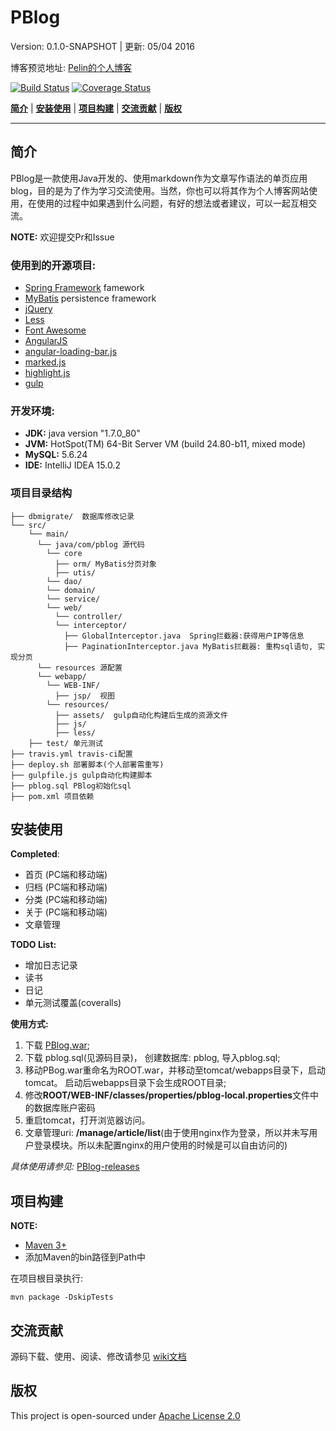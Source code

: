 # PBlog
Version: 0.1.0-SNAPSHOT | 更新: 05/04 2016

博客预览地址: [Pelin的个人博客](http://www.pelinli.com)

[![Build Status](https://travis-ci.org/penglongli/PBlog.svg?branch=master)](https://travis-ci.org/penglongli/PBlog) [![Coverage Status](https://coveralls.io/repos/github/penglongli/PBlog/badge.svg?branch=master)](https://coveralls.io/github/penglongli/PBlog?branch=master)

[**简介**](#简介) | 
[**安装使用**](#安装使用) | 
[**项目构建**](#项目构建) | [**交流贡献**](#交流贡献) |  [**版权**](#版权)
 
---

## 简介
PBlog是一款使用Java开发的、使用markdown作为文章写作语法的单页应用blog，目的是为了作为学习交流使用。当然，你也可以将其作为个人博客网站使用，在使用的过程中如果遇到什么问题，有好的想法或者建议，可以一起互相交流。

**NOTE:**
欢迎提交Pr和Issue

### 使用到的开源项目:
- [Spring Framework](http://spring.io/) famework
- [MyBatis](http://www.mybatis.org/mybatis-3/) persistence framework
- [jQuery](http://jquery.com) 
- [Less](http://lesscss.org/)
- [Font Awesome](http://www.bootcss.com/p/font-awesome/)
- [AngularJS](https://angularjs.org/)
- [angular-loading-bar.js](https://github.com/chieffancypants/angular-loading-bar)
- [marked.js](https://github.com/chjj/marked)
- [highlight.js](https://highlightjs.org/)
- [gulp](http://gulpjs.com/)

### 开发环境:
- **JDK:** java version "1.7.0_80" 
- **JVM:** HotSpot(TM) 64-Bit Server VM (build 24.80-b11, mixed mode)
- **MySQL:** 5.6.24
- **IDE:** IntelliJ IDEA 15.0.2

### 项目目录结构
```
├── dbmigrate/  数据库修改记录
└── src/
    └── main/ 
      └── java/com/pblog 源代码
        └── core
          ├── orm/ MyBatis分页对象
          ├── utis/ 
        └── dao/
        └── domain/
        └── service/
        └── web/ 
          └── controller/
          └── interceptor/
            ├── GlobalInterceptor.java  Spring拦截器:获得用户IP等信息
            ├── PaginationInterceptor.java MyBatis拦截器: 重构sql语句, 实现分页
      └── resources 源配置 
      └── webapp/ 
        └── WEB-INF/ 
          ├── jsp/  视图
        └── resources/
          ├── assets/  gulp自动化构建后生成的资源文件
          ├── js/  
          ├── less/
    ├── test/ 单元测试
├── travis.yml travis-ci配置
├── deploy.sh 部署脚本(个人部署需重写)
├── gulpfile.js gulp自动化构建脚本
├── pblog.sql PBlog初始化sql
├── pom.xml 项目依赖

```
## 安装使用

**Completed**:

* 首页 (PC端和移动端)
* 归档 (PC端和移动端)
* 分类 (PC端和移动端)
* 关于 (PC端和移动端)
* 文章管理

**TODO List:**
* 增加日志记录
* 读书
* 日记
* 单元测试覆盖(coveralls)

**使用方式:**

1. 下载 [PBlog.war](https://github.com/penglongli/PBlog/releases/download/0.1.0/PBlog.war);
2. 下载 pblog.sql(见源码目录)， 创建数据库: pblog, 导入pblog.sql;
3. 移动PBog.war重命名为ROOT.war，并移动至tomcat/webapps目录下，启动tomcat。 启动后webapps目录下会生成ROOT目录;
4. 修改**ROOT/WEB-INF/classes/properties/pblog-local.properties**文件中的数据库账户密码
5. 重启tomcat，打开浏览器访问。
6. 文章管理uri: **/manage/article/list**(由于使用nginx作为登录，所以并未写用户登录模块。所以未配置nginx的用户使用的时候是可以自由访问的)

*具体使用请参见:* [PBlog-releases](https://github.com/penglongli/PBlog/releases/)

## 项目构建
**NOTE:** 

* [Maven 3+](http://maven.apache.org/download.cgi)
* 添加Maven的bin路径到Path中

在项目根目录执行:
```
mvn package -DskipTests
```

## 交流贡献

源码下载、使用、阅读、修改请参见 [wiki文档](https://github.com/penglongli/PBlog/wiki)

## 版权
This project is open-sourced under [Apache License 2.0](http://www.apache.org/licenses/LICENSE-2.0)


